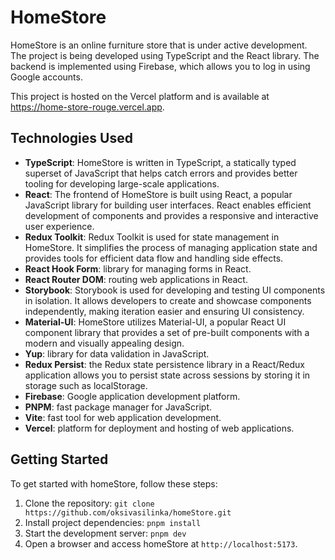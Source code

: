 # HomeStore

HomeStore is an online furniture store that is under active development.
The project is being developed using TypeScript and the React library.
The backend is implemented using Firebase, which allows you to log in using Google accounts.

This project is hosted on the Vercel platform and is available at https://home-store-rouge.vercel.app.

## Technologies Used

- **TypeScript**: HomeStore is written in TypeScript, a statically typed superset of JavaScript that helps catch errors and provides better tooling for developing large-scale applications.
- **React**: The frontend of HomeStore is built using React, a popular JavaScript library for building user interfaces. React enables efficient development of components and provides a responsive and interactive user experience.
- **Redux Toolkit**: Redux Toolkit is used for state management in HomeStore. It simplifies the process of managing application state and provides tools for efficient data flow and handling side effects.
- **React Hook Form**: library for managing forms in React.
- **React Router DOM**: routing web applications in React.
- **Storybook**: Storybook is used for developing and testing UI components in isolation. It allows developers to create and showcase components independently, making iteration easier and ensuring UI consistency.
- **Material-UI**: HomeStore utilizes Material-UI, a popular React UI component library that provides a set of pre-built components with a modern and visually appealing design.
- **Yup**: library for data validation in JavaScript.
- **Redux Persist**: the Redux state persistence library in a React/Redux application allows you to persist state across sessions by storing it in storage such as localStorage.
- **Firebase**: Google application development platform.
- **PNPM**: fast package manager for JavaScript.
- **Vite**: fast tool for web application development.
- **Vercel**: platform for deployment and hosting of web applications.

## Getting Started

To get started with homeStore, follow these steps:

1. Clone the repository: `git clone https://github.com/oksivasilinka/homeStore.git`
2. Install project dependencies: `pnpm install`
3. Start the development server: `pnpm dev`
4. Open a browser and access homeStore at `http://localhost:5173`.